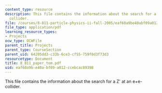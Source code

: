 ```yaml
---
content_type: resource
description: This file contains the information about the search for a Z' at an e+e-
  collider.
file: /courses/8-811-particle-physics-ii-fall-2005/eaf60a9be40abf09a012ccebcac89398_8_811_paper_tom.pdf
file_type: application/pdf
learning_resource_types:
- Projects
ocw_type: OCWFile
parent_title: Projects
parent_type: CourseSection
parent_uid: 64205dd3-c33b-6ce3-cf55-759f0d3f73d3
resourcetype: Document
title: 8_811_paper_tom.pdf
uid: eaf60a9b-e40a-bf09-a012-ccebcac89398
---
```

This file contains the information about the search for a Z' at an e+e- collider.

